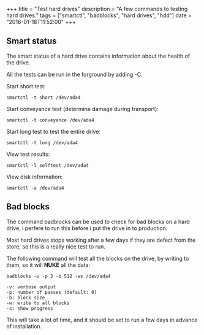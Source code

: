 +++
title = "Test hard drives"
description = "A few commands to testing hard drives."
tags = ["smartctl", "badblocks", "hard drives", "hdd"]
date = "2016-01-18T11:52:00"
+++



## Smart status
The smart status of a hard drive contains information about the health of the drive.

All the tests can be run in the forground by adding -C.

Start short test:

    
    smartctl -t short /dev/ada4

Start conveyance test (determine damage during transport):

    
    smartctl -t conveyance /dev/ada4

Start long test to test the entire drive:

    
    smartctl -t long /dev/ada4

View test results:

    
    smartctl -l selftest /dev/ada4

View disk information:

    
    smartctl -a /dev/ada4


## Bad blocks
The command badblocks can be used to check for bad blocks on a hard drive, i perfere to run this before i put the drive in to production.

Most hard drives stops working after a few days if they are defect from the store, so this is a really nice test to run.

The following command will test all the blocks on the drive, by writing to them, so it will **NUKE** all the data:

    
    badblocks -v -p 3 -b 512 -ws /dev/ada4

    -v: verbose output
    -p: number of passes (default: 0)
    -b: block size
    -w: write to all blocks
    -s: show progress

This will take a lot of time, and it should be set to run a few days in advance of installation.
